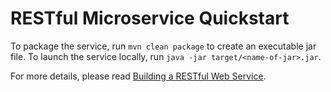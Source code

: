 # RESTful Microservice Quickstart

To package the service, run `mvn clean package` to create an executable jar file.
To launch the service locally, run `java -jar target/<name-of-jar>.jar`.

For more details, please read
[Building a RESTful Web Service](http://spring.io/guides/gs/rest-service/).
